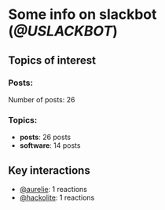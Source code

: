 # Some info on slackbot (_@USLACKBOT_)


## Topics of interest

### Posts: 

Number of posts: 26

### Topics:

* __posts__: 26 posts
* __software__: 14 posts

## Key interactions 

* [@aurelie](./U37GZRZU6.md): 1 reactions
* [@hackolite](./U20C8CKTL.md): 1 reactions
